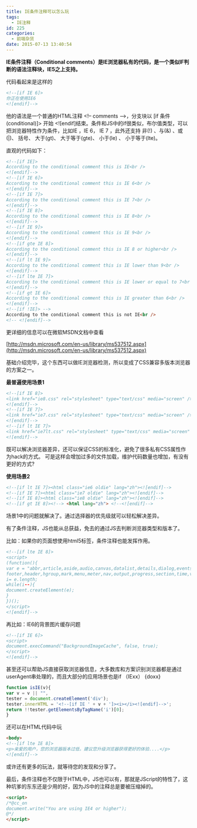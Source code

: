 ```yaml
---
title: IE条件注释可以怎么玩
tags:
  - IE注释
id: 225
categories:
  - 前端杂货
date: 2015-07-13 13:40:54
---
```


**IE条件注释（Conditional comments）是IE浏览器私有的代码，是一个类似IF判断的语法注释块，IE5之上支持。**

代码看起来是这样的
```html
<!--[if IE 6]>
你正在使用IE6
<![endif]-->
```
他的语法是一个普通的HTML注释 <!– comments –>，分支块以 [if 条件(conditional)]> 开始 <![endif]结束。条件和JS中的if很类似，布尔值类型，可以把浏览器特性作为条件，比如IE ，IE 6， IE 7 ，此外还支持 非(!) 、与(&amp;) 、或(|)、 括号、 大于(gt)、 大于等于(gte)、 小于(le) 、 小于等于(lte)。

直观的代码如下：

```html
<!--[if IE]>
According to the conditional comment this is IE<br />
<![endif]-->
<!--[if IE 6]>
According to the conditional comment this is IE 6<br />
<![endif]-->
<!--[if IE 7]>
According to the conditional comment this is IE 7<br />
<![endif]-->
<!--[if IE 8]>
According to the conditional comment this is IE 8<br />
<![endif]-->
<!--[if IE 9]>
According to the conditional comment this is IE 9<br />
<![endif]-->
<!--[if gte IE 8]>
According to the conditional comment this is IE 8 or higher<br />
<![endif]-->
<!--[if lt IE 9]>
According to the conditional comment this is IE lower than 9<br />
<![endif]-->
<!--[if lte IE 7]>
According to the conditional comment this is IE lower or equal to 7<br />
<![endif]-->
<!--[if gt IE 6]>
According to the conditional comment this is IE greater than 6<br />
<![endif]-->
<!--[if !IE]> -->
According to the conditional comment this is not IE<br />
<!-- <![endif]-->
```
更详细的信息可以在微软MSDN文档中查看

[http://msdn.microsoft.com/en-us/library/ms537512.aspx](http://msdn.microsoft.com/en-us/library/ms537512.aspx)

基础介绍完毕，这个东西可以做IE浏览器检测，所以变成了CSS兼容多版本浏览器的方案之一。

**最普遍使用场景1**
```html
<!--[if IE 8]>
<link href="ie8.css" rel="stylesheet" type="text/css" media="screen" />
<![endif]-->
<!--[if IE 7]>
<link href="ie7.css" rel="stylesheet" type="text/css" media="screen" />
<![endif]-->
<!--[if lt IE 7]>
<link href="ie7lt.css" rel="stylesheet" type="text/css" media="screen" />
<![endif]-->
```
既可以解决浏览器差异，还可以保证CSS的标准化，避免了很多私有CSS属性作为hack的方式。
可是这样会增加过多的文件加载，维护代码数量也增加，有没有更好的方式?

**使用场景2**
```html
<!--[if lt IE 7]><html class="ie6 oldie" lang="zh"><![endif]-->
<!--[if IE 7]><html class="ie7 oldie" lang="zh"><![endif]-->
<!--[if IE 8]><html class="ie8 oldie" lang="zh"><![endif]-->
<!--[if gt IE 8]><!--> <html lang="zh"> <!--<![endif]-->
```
场景1中的问题就解决了。通过选择器的优先级就可以轻松解决差异。

有了条件注释，JS也能从总获益，免去的通过JS去判断浏览器类型和版本了。

比如：如果你的页面想使用html5标签，条件注释也能发挥作用。
```html
<!--[if lte IE 8]>
<script>
(function(){
var e = "abbr,article,aside,audio,canvas,datalist,details,dialog,eventsource,figure,
footer,header,hgroup,mark,menu,meter,nav,output,progress,section,time,video".split(','),
i= e.length;
while(i--){
document.createElement(e);
}
})();
</script>
<![endif]-->
```
再比如：IE6的背景图片缓存问题

```html
<!--[if IE 6]>
<script>
document.execCommand("BackgroundImageCache", false, true);
</script>
<![endif]-->
```
甚至还可以帮助JS直接获取浏览器信息，大多数库和方案识别浏览器都是通过userAgent串处理的，而且大部分的应用场景也是if （IExx） {doxx}
```javascript
function isIE(v){
var v = v || "",
tester = document.createElement('div');
tester.innerHTML = '<!--[if IE ' + v + ']><i></i><![endif]-->';
return !!tester.getElementsByTagName('i')[0];
}
```
还可以在HTML代码中玩
```html
<body>
<!--[if lte IE 8]>
<p>亲爱的用户，您的浏览器版本过低，建议您升级浏览器获得更好的体验....</p>
<![endif]-->
```
或许还有更多的玩法，就等待您的发现和分享了。

最后，条件注释也不仅限于HTML中，JS也可以有，那就是JScript的特性了，这种坑爹的东东还是少用的好，因为JS中的注释总是要被压缩掉的。
```html
<script>
/*@cc_on
document.write("You are using IE4 or higher");
@*/
</script>
```